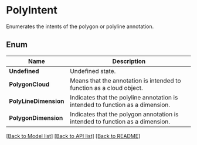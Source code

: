 ﻿
# PolyIntent
Enumerates the intents of the polygon or polyline annotation.

## Enum
 Name | Description
------------ | ------------
**Undefined** | Undefined state.
**PolygonCloud** | Means that the annotation is intended to function as a cloud object.
**PolyLineDimension** | Indicates that the polyline annotation is intended to function as a dimension.
**PolygonDimension** | Indicates that the polygon annotation is intended to function as a dimension.


[[Back to Model list]](../README.md#documentation-for-models) [[Back to API list]](../README.md#documentation-for-api-endpoints) [[Back to README]](../README.md)


